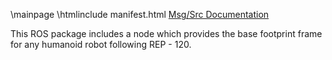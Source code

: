 \mainpage
\htmlinclude manifest.html
<a href="./index-msg.html">Msg/Src Documentation</a>

This ROS package includes a node which provides the base footprint frame for any humanoid robot following REP - 120.
